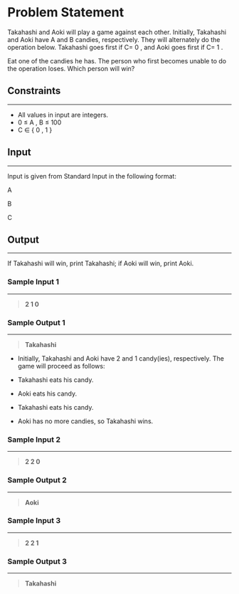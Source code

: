 
# Problem Statement
Takahashi and Aoki will play a game against each other.
Initially, Takahashi and Aoki have 
A
 and 
B
 candies, respectively.
They will alternately do the operation below. Takahashi goes first if 
C=
0
, and Aoki goes first if 
C=
1
.

Eat one of the candies he has.
The person who first becomes unable to do the operation loses. Which person will win?

## Constraints
---
* All values in input are integers.
* 0
≤
A
,
B
≤
100
* C
∈
{
0
,
1
}

## Input
----
Input is given from Standard Input in the following format:

A
 
B
 
C


## Output
---
If Takahashi will win, print Takahashi; if Aoki will win, print Aoki.

### Sample Input 1
----
> **2 1 0**

### Sample Output  1
----
> **Takahashi**
* Initially, Takahashi and Aoki have 
2
 and 
1
 candy(ies), respectively. The game will proceed as follows:

* Takahashi eats his candy.
* Aoki eats his candy.
* Takahashi eats his candy.
* Aoki has no more candies, so Takahashi wins.



 ### Sample Input 2
----
> **2 2 0**

### Sample Output  2
----
> **Aoki**

 ### Sample Input 3
----
> **2 2 1**

### Sample Output  3
----
> **Takahashi**

